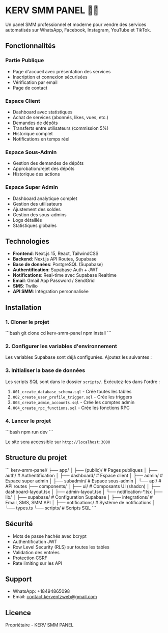 # KERV SMM PANEL 🚀🔥

Un panel SMM professionnel et moderne pour vendre des services automatisés sur WhatsApp, Facebook, Instagram, YouTube et TikTok.

## Fonctionnalités

### Partie Publique
- Page d'accueil avec présentation des services
- Inscription et connexion sécurisées
- Vérification par email
- Page de contact

### Espace Client
- Dashboard avec statistiques
- Achat de services (abonnés, likes, vues, etc.)
- Demandes de dépôts
- Transferts entre utilisateurs (commission 5%)
- Historique complet
- Notifications en temps réel

### Espace Sous-Admin
- Gestion des demandes de dépôts
- Approbation/rejet des dépôts
- Historique des actions

### Espace Super Admin
- Dashboard analytique complet
- Gestion des utilisateurs
- Ajustement des soldes
- Gestion des sous-admins
- Logs détaillés
- Statistiques globales

## Technologies

- **Frontend**: Next.js 15, React, TailwindCSS
- **Backend**: Next.js API Routes, Supabase
- **Base de données**: PostgreSQL (Supabase)
- **Authentification**: Supabase Auth + JWT
- **Notifications**: Real-time avec Supabase Realtime
- **Email**: Gmail App Password / SendGrid
- **SMS**: Twilio
- **API SMM**: Intégration personnalisée

## Installation

### 1. Cloner le projet

\`\`\`bash
git clone <repository-url>
cd kerv-smm-panel
npm install
\`\`\`

### 2. Configurer les variables d'environnement

Les variables Supabase sont déjà configurées. Ajoutez les suivantes :




### 3. Initialiser la base de données

Les scripts SQL sont dans le dossier `scripts/`. Exécutez-les dans l'ordre :

1. `001_create_database_schema.sql` - Crée toutes les tables
2. `002_create_user_profile_trigger.sql` - Crée les triggers
3. `003_create_admin_accounts.sql` - Crée les comptes admin
4. `004_create_rpc_functions.sql` - Crée les fonctions RPC

### 4. Lancer le projet

\`\`\`bash
npm run dev
\`\`\`

Le site sera accessible sur `http://localhost:3000`



## Structure du projet

\`\`\`
kerv-smm-panel/
├── app/
│   ├── (public)/          # Pages publiques
│   ├── auth/              # Authentification
│   ├── dashboard/         # Espace client
│   ├── admin/             # Espace super admin
│   ├── subadmin/          # Espace sous-admin
│   └── api/               # API routes
├── components/
│   ├── ui/                # Composants UI (shadcn)
│   ├── dashboard-layout.tsx
│   ├── admin-layout.tsx
│   └── notification-*.tsx
├── lib/
│   ├── supabase/          # Configuration Supabase
│   ├── integrations/      # Email, SMS, SMM API
│   ├── notifications/     # Système de notifications
│   └── types.ts
└── scripts/               # Scripts SQL
\`\`\`

## Sécurité

- Mots de passe hachés avec bcrypt
- Authentification JWT
- Row Level Security (RLS) sur toutes les tables
- Validation des entrées
- Protection CSRF
- Rate limiting sur les API

## Support

- WhatsApp: +18494865098
- Email: contact.kerventzweb@gmail.com

## Licence

Propriétaire - KERV SMM PANEL

